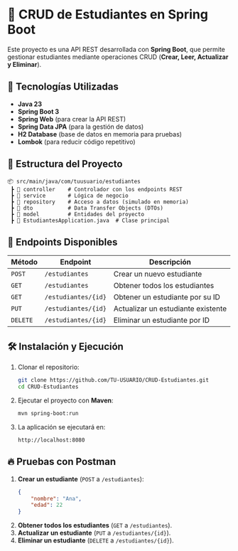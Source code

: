 # 📌 CRUD de Estudiantes en Spring Boot

Este proyecto es una API REST desarrollada con **Spring Boot**, que permite gestionar estudiantes mediante operaciones CRUD (**Crear, Leer, Actualizar y Eliminar**).

## 🚀 Tecnologías Utilizadas

- **Java 23**
- **Spring Boot 3**
- **Spring Web** (para crear la API REST)
- **Spring Data JPA** (para la gestión de datos)
- **H2 Database** (base de datos en memoria para pruebas)
- **Lombok** (para reducir código repetitivo)

## 📁 Estructura del Proyecto

```
📦 src/main/java/com/tuusuario/estudiantes
 ┣ 📂 controller    # Controlador con los endpoints REST
 ┣ 📂 service       # Lógica de negocio
 ┣ 📂 repository    # Acceso a datos (simulado en memoria)
 ┣ 📂 dto           # Data Transfer Objects (DTOs)
 ┣ 📂 model         # Entidades del proyecto
 ┣ 📜 EstudiantesApplication.java  # Clase principal
```

## 📌 Endpoints Disponibles

| Método | Endpoint              | Descripción                        |
|--------|----------------------|------------------------------------|
| `POST` | `/estudiantes`        | Crear un nuevo estudiante         |
| `GET`  | `/estudiantes`        | Obtener todos los estudiantes     |
| `GET`  | `/estudiantes/{id}`   | Obtener un estudiante por su ID   |
| `PUT`  | `/estudiantes/{id}`   | Actualizar un estudiante existente |
| `DELETE` | `/estudiantes/{id}` | Eliminar un estudiante por ID     |

## 🛠️ Instalación y Ejecución

1. Clonar el repositorio:
   ```bash
   git clone https://github.com/TU-USUARIO/CRUD-Estudiantes.git
   cd CRUD-Estudiantes
   ```
2. Ejecutar el proyecto con **Maven**:
   ```bash
   mvn spring-boot:run
   ```
3. La aplicación se ejecutará en:
   ```
   http://localhost:8080
   ```

## 🔥 Pruebas con Postman

1. **Crear un estudiante** (`POST` a `/estudiantes`):
   ```json
   {
       "nombre": "Ana",
       "edad": 22
   }
   ```
2. **Obtener todos los estudiantes** (`GET` a `/estudiantes`).
3. **Actualizar un estudiante** (`PUT` a `/estudiantes/{id}`).
4. **Eliminar un estudiante** (`DELETE` a `/estudiantes/{id}`).
